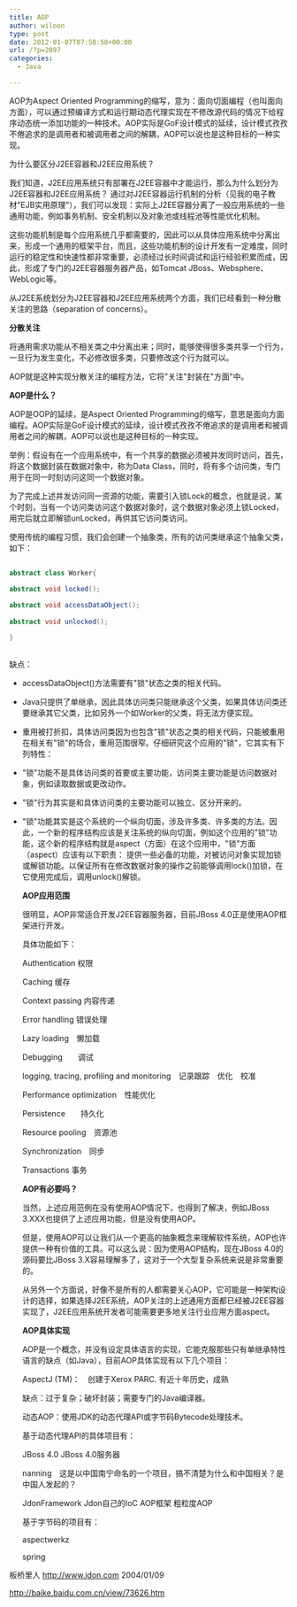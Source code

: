 ```yaml
---
title: AOP
author: wiloon
type: post
date: 2012-01-07T07:58:58+00:00
url: /?p=2097
categories:
  - Java

---
```

AOP为Aspect Oriented Programming的缩写，意为：面向切面编程（也叫面向方面），可以通过预编译方式和运行期动态代理实现在不修改源代码的情况下给程序动态统一添加功能的一种技术。AOP实际是GoF设计模式的延续，设计模式孜孜不倦追求的是调用者和被调用者之间的解耦，AOP可以说也是这种目标的一种实现。
  
为什么要区分J2EE容器和J2EE应用系统？
  
我们知道，J2EE应用系统只有部署在J2EE容器中才能运行，那么为什么划分为J2EE容器和J2EE应用系统？ 通过对J2EE容器运行机制的分析（见我的电子教材"EJB实用原理"），我们可以发现：实际上J2EE容器分离了一般应用系统的一些通用功能，例如事务机制、安全机制以及对象池或线程池等性能优化机制。

这些功能机制是每个应用系统几乎都需要的，因此可以从具体应用系统中分离出来，形成一个通用的框架平台，而且，这些功能机制的设计开发有一定难度，同时运行的稳定性和快速性都非常重要，必须经过长时间调试和运行经验积累而成，因此，形成了专门的J2EE容器服务器产品，如Tomcat JBoss、Websphere、WebLogic等。

从J2EE系统划分为J2EE容器和J2EE应用系统两个方面，我们已经看到一种分散关注的思路（separation of concerns）。

**分散关注**

将通用需求功能从不相关类之中分离出来；同时，能够使得很多类共享一个行为，一旦行为发生变化，不必修改很多类，只要修改这个行为就可以。

AOP就是这种实现分散关注的编程方法，它将"关注"封装在"方面"中。

**AOP是什么？**

AOP是OOP的延续，是Aspect Oriented Programming的缩写，意思是面向方面编程。AOP实际是GoF设计模式的延续，设计模式孜孜不倦追求的是调用者和被调用者之间的解耦，AOP可以说也是这种目标的一种实现。

举例：假设有在一个应用系统中，有一个共享的数据必须被并发同时访问，首先，将这个数据封装在数据对象中，称为Data Class，同时，将有多个访问类，专门用于在同一时刻访问这同一个数据对象。

为了完成上述并发访问同一资源的功能，需要引入锁Lock的概念，也就是说，某个时刻，当有一个访问类访问这个数据对象时，这个数据对象必须上锁Locked，用完后就立即解锁unLocked，再供其它访问类访问。

使用传统的编程习惯，我们会创建一个抽象类，所有的访问类继承这个抽象父类，如下：

```java
  
abstract class Worker{

abstract void locked();
  
abstract void accessDataObject();
  
abstract void unlocked();

}
  
```

缺点：

  * accessDataObject()方法需要有"锁"状态之类的相关代码。
  * Java只提供了单继承，因此具体访问类只能继承这个父类，如果具体访问类还要继承其它父类，比如另外一个如Worker的父类，将无法方便实现。
  * 重用被打折扣，具体访问类因为也包含"锁"状态之类的相关代码，只能被重用在相关有"锁"的场合，重用范围很窄。仔细研究这个应用的"锁"，它其实有下列特性：
  * "锁"功能不是具体访问类的首要或主要功能，访问类主要功能是访问数据对象，例如读取数据或更改动作。
  * "锁"行为其实是和具体访问类的主要功能可以独立、区分开来的。
  * "锁"功能其实是这个系统的一个纵向切面，涉及许多类、许多类的方法。因此，一个新的程序结构应该是关注系统的纵向切面，例如这个应用的"锁"功能，这个新的程序结构就是aspect（方面）在这个应用中，"锁"方面（aspect）应该有以下职责： 
    提供一些必备的功能，对被访问对象实现加锁或解锁功能。以保证所有在修改数据对象的操作之前能够调用lock()加锁，在它使用完成后，调用unlock()解锁。
    
    **AOP应用范围**
    
    很明显，AOP非常适合开发J2EE容器服务器，目前JBoss 4.0正是使用AOP框架进行开发。
  
    具体功能如下：
  
    Authentication 权限
  
    Caching 缓存
  
    Context passing 内容传递
  
    Error handling 错误处理
  
    Lazy loading　懒加载
  
    Debugging　　调试
  
    logging, tracing, profiling and monitoring　记录跟踪　优化　校准
  
    Performance optimization　性能优化
  
    Persistence　　持久化
  
    Resource pooling　资源池
  
    Synchronization　同步
  
    Transactions 事务
    
    **AOP有必要吗？**
    
    当然，上述应用范例在没有使用AOP情况下，也得到了解决，例如JBoss 3.XXX也提供了上述应用功能，但是没有使用AOP。
    
    但是，使用AOP可以让我们从一个更高的抽象概念来理解软件系统，AOP也许提供一种有价值的工具。可以这么说：因为使用AOP结构，现在JBoss 4.0的源码要比JBoss 3.X容易理解多了，这对于一个大型复杂系统来说是非常重要的。
    
    从另外一个方面说，好像不是所有的人都需要关心AOP，它可能是一种架构设计的选择，如果选择J2EE系统，AOP关注的上述通用方面都已经被J2EE容器实现了，J2EE应用系统开发者可能需要更多地关注行业应用方面aspect。
  
    **AOP具体实现**
    
    AOP是一个概念，并没有设定具体语言的实现，它能克服那些只有单继承特性语言的缺点（如Java），目前AOP具体实现有以下几个项目：
    
    AspectJ (TM)：　创建于Xerox PARC. 有近十年历史，成熟
  
    缺点：过于复杂；破坏封装；需要专门的Java编译器。
    
    动态AOP：使用JDK的动态代理API或字节码Bytecode处理技术。
    
    基于动态代理API的具体项目有：
  
    JBoss 4.0 JBoss 4.0服务器
  
    nanning　这是以中国南宁命名的一个项目，搞不清楚为什么和中国相关？是中国人发起的？
  
    JdonFramework Jdon自己的IoC AOP框架 粗粒度AOP
    
    基于字节码的项目有：
  
    aspectwerkz
  
    spring</li> </ul> 
    
    板桥里人 http://www.jdon.com 2004/01/09
    
    http://baike.baidu.com.cn/view/73626.htm